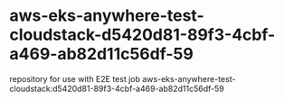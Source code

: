 # aws-eks-anywhere-test-cloudstack-d5420d81-89f3-4cbf-a469-ab82d11c56df-59
repository for use with E2E test job aws-eks-anywhere-test-cloudstack:d5420d81-89f3-4cbf-a469-ab82d11c56df-59
